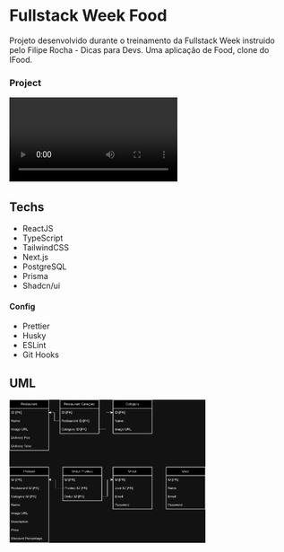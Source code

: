 # Fullstack Week Food

Projeto desenvolvido durante o treinamento da Fullstack Week instruido pelo Filipe Rocha - Dicas para Devs. 
Uma aplicação de Food, clone do IFood.

### Project
<video width="300">
  <source />
</video>

## Techs
- ReactJS
- TypeScript
- TailwindCSS
- Next.js
- PostgreSQL
- Prisma
- Shadcn/ui

#### Config
- Prettier
- Husky
- ESLint
- Git Hooks

## UML
<img 
  style="width: 350px"
  src="./public/fsw-food.drawio.png"  
/>
